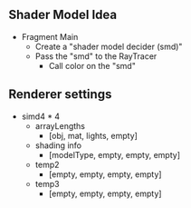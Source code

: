 ## Shader Model Idea
- Fragment Main
    - Create a "shader model decider (smd)"
    - Pass the "smd" to the RayTracer
        - Call color on the "smd"

## Renderer settings
- simd4 * 4
    - arrayLengths
        - [obj, mat, lights, empty]
    - shading info
        - [modelType, empty, empty, empty]
    - temp2
        - [empty, empty, empty, empty]
    - temp3
        - [empty, empty, empty, empty]
